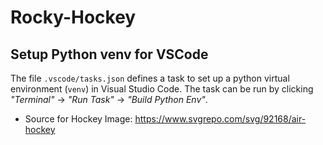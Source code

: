 # Rocky-Hockey

## Setup Python venv for VSCode

The file `.vscode/tasks.json` defines a task to set up a python virtual environment (`venv`) in Visual Studio Code. The task can be run by clicking *"Terminal"* -> *"Run Task"* -> *"Build Python Env"*.

- Source for Hockey Image: https://www.svgrepo.com/svg/92168/air-hockey